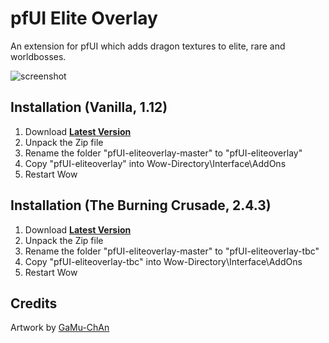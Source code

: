 # pfUI Elite Overlay

An extension for pfUI which adds dragon textures to elite, rare and worldbosses.

![screenshot](https://raw.githubusercontent.com/shagu/ShaguAddons/master/_img/pfUI-eliteoverlay/screenshot.png)

## Installation (Vanilla, 1.12)
1. Download **[Latest Version](https://github.com/shagu/pfUI-eliteoverlay/archive/master.zip)**
2. Unpack the Zip file
3. Rename the folder "pfUI-eliteoverlay-master" to "pfUI-eliteoverlay"
4. Copy "pfUI-eliteoverlay" into Wow-Directory\Interface\AddOns
5. Restart Wow

## Installation (The Burning Crusade, 2.4.3)
1. Download **[Latest Version](https://github.com/shagu/pfUI-eliteoverlay/archive/master.zip)**
2. Unpack the Zip file
3. Rename the folder "pfUI-eliteoverlay-master" to "pfUI-eliteoverlay-tbc"
4. Copy "pfUI-eliteoverlay-tbc" into Wow-Directory\Interface\AddOns
5. Restart Wow

## Credits
Artwork by [GaMu-ChAn](https://www.deviantart.com/gamu-chan/art/WOW-Elite-frame-143568653)
